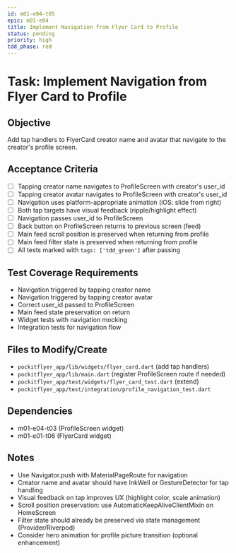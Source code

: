 ```yaml
---
id: m01-e04-t05
epic: m01-e04
title: Implement Navigation from Flyer Card to Profile
status: pending
priority: high
tdd_phase: red
---
```


# Task: Implement Navigation from Flyer Card to Profile

## Objective
Add tap handlers to FlyerCard creator name and avatar that navigate to the creator's profile screen.

## Acceptance Criteria
- [ ] Tapping creator name navigates to ProfileScreen with creator's user_id
- [ ] Tapping creator avatar navigates to ProfileScreen with creator's user_id
- [ ] Navigation uses platform-appropriate animation (iOS: slide from right)
- [ ] Both tap targets have visual feedback (ripple/highlight effect)
- [ ] Navigation passes user_id to ProfileScreen
- [ ] Back button on ProfileScreen returns to previous screen (feed)
- [ ] Main feed scroll position is preserved when returning from profile
- [ ] Main feed filter state is preserved when returning from profile
- [ ] All tests marked with `tags: ['tdd_green']` after passing

## Test Coverage Requirements
- Navigation triggered by tapping creator name
- Navigation triggered by tapping creator avatar
- Correct user_id passed to ProfileScreen
- Main feed state preservation on return
- Widget tests with navigation mocking
- Integration tests for navigation flow

## Files to Modify/Create
- `pockitflyer_app/lib/widgets/flyer_card.dart` (add tap handlers)
- `pockitflyer_app/lib/main.dart` (register ProfileScreen route if needed)
- `pockitflyer_app/test/widgets/flyer_card_test.dart` (extend)
- `pockitflyer_app/test/integration/profile_navigation_test.dart`

## Dependencies
- m01-e04-t03 (ProfileScreen widget)
- m01-e01-t06 (FlyerCard widget)

## Notes
- Use Navigator.push with MaterialPageRoute for navigation
- Creator name and avatar should have InkWell or GestureDetector for tap handling
- Visual feedback on tap improves UX (highlight color, scale animation)
- Scroll position preservation: use AutomaticKeepAliveClientMixin on HomeScreen
- Filter state should already be preserved via state management (Provider/Riverpod)
- Consider hero animation for profile picture transition (optional enhancement)
